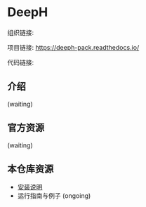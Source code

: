 # DeepH 

组织链接: 

项目链接: https://deeph-pack.readthedocs.io/

代码链接: 


## 介绍
(waiting)

## 官方资源
(waiting)

## 本仓库资源

- [安装说明](./01_install.md)
- 运行指南与例子 (ongoing)